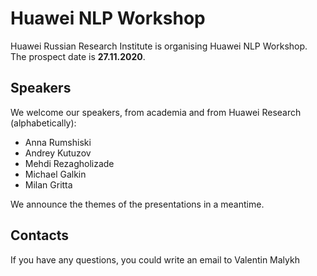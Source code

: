 # Huawei NLP Workshop

Huawei Russian Research Institute is organising Huawei NLP Workshop. The prospect date is **27.11.2020**.

## Speakers
We welcome our speakers, from academia and from Huawei Research (alphabetically):

* Anna Rumshiski
* Andrey Kutuzov
* Mehdi Rezagholizade
* Michael Galkin
* Milan Gritta

We announce the themes of the presentations in a meantime.

## Contacts
If you have any questions, you could write an email to Valentin Malykh 
